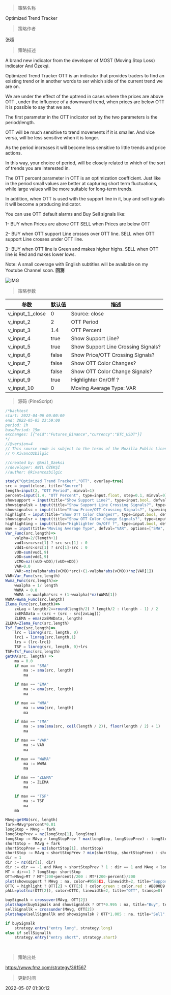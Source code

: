 
> 策略名称

Optimized Trend Tracker

> 策略作者

张超

> 策略描述

A brand new indicator from the developer of MOST (Moving Stop Loss) indicator Anıl Özekşi.

Optimized Trend Tracker OTT is an indicator that provides traders to find an existing trend or in another words to ser which side of the current trend we are on.

We are under the effect of the uptrend in cases where the prices are above OTT ,
under the influence of a downward trend, when prices are below OTT
it is possible to say that we are.

The first parameter in the OTT indicator set by the two parameters is the period/length.

OTT will be much sensitive to trend movements if it is smaller. And vice versa, will be less sensitive when it is longer.

As the period increases it will become less sensitive to little trends and price actions.

In this way, your choice of period, will be closely related to which of the sort of trends you are interested in.

The OTT percent parameter in OTT is an optimization coefficient. Just like in the period
small values ​​are better at capturing short term fluctuations, while large values
will be more suitable for long-term trends.

In addition, when OTT is used with the support line in it, buy and sell signals
it will become a producing indicator.


You can use OTT default alarms and Buy Sell signals like:

1-
BUY when Prices are above OTT
SELL when Prices are below OTT

2-
BUY when OTT support Line crosses over OTT line.
SELL when OTT support Line crosses under OTT line.

3-
BUY when OTT line is Green and makes higher highs.
SELL when OTT line is Red and makes lower lows.



Note: A small coverage with English subtitles will be available on my Youtube Channel soon.
**回测**

 ![IMG](https://www.fmz.com/upload/asset/c77ddd12ada704a222.png) 

> 策略参数



|参数|默认值|描述|
|----|----|----|
|v_input_1_close|0|Source: close|high|low|open|hl2|hlc3|hlcc4|ohlc4|
|v_input_2|2|OTT Period|
|v_input_3|1.4|OTT Percent|
|v_input_4|true|Show Support Line?|
|v_input_5|true|Show Support Line Crossing Signals?|
|v_input_6|false|Show Price/OTT Crossing Signals?|
|v_input_7|false|Show OTT Color Changes?|
|v_input_8|false|Show OTT Color Change Signals?|
|v_input_9|true|Highlighter On/Off ?|
|v_input_10|0|Moving Average Type: VAR|EMA|WMA|TMA|SMA|WWMA|ZLEMA|TSF|


> 源码 (PineScript)

``` javascript
/*backtest
start: 2022-04-06 00:00:00
end: 2022-05-05 23:59:00
period: 1h
basePeriod: 15m
exchanges: [{"eid":"Futures_Binance","currency":"BTC_USDT"}]
*/
//@version=4
// This source code is subject to the terms of the Mozilla Public License 2.0 at https://mozilla.org/MPL/2.0/
// © KivancOzbilgic

//created by: @Anil_Ozeksi
//developer: ANIL ÖZEKŞİ
//author: @kivancozbilgic

study("Optimized Trend Tracker","OTT", overlay=true)
src = input(close, title="Source")
length=input(2, "OTT Period", minval=1)
percent=input(1.4, "OTT Percent", type=input.float, step=0.1, minval=0)
showsupport = input(title="Show Support Line?", type=input.bool, defval=true)
showsignalsk = input(title="Show Support Line Crossing Signals?", type=input.bool, defval=true)
showsignalsc = input(title="Show Price/OTT Crossing Signals?", type=input.bool, defval=false)
highlight = input(title="Show OTT Color Changes?", type=input.bool, defval=false)
showsignalsr = input(title="Show OTT Color Change Signals?", type=input.bool, defval=false)
highlighting = input(title="Highlighter On/Off ?", type=input.bool, defval=true)
mav = input(title="Moving Average Type", defval="VAR", options=["SMA", "EMA", "WMA", "TMA", "VAR", "WWMA", "ZLEMA", "TSF"])
Var_Func(src,length)=>
    valpha=2/(length+1)
    vud1=src>src[1] ? src-src[1] : 0
    vdd1=src<src[1] ? src[1]-src : 0
    vUD=sum(vud1,9)
    vDD=sum(vdd1,9)
    vCMO=nz((vUD-vDD)/(vUD+vDD))
    VAR=0.0
    VAR:=nz(valpha*abs(vCMO)*src)+(1-valpha*abs(vCMO))*nz(VAR[1])
VAR=Var_Func(src,length)
Wwma_Func(src,length)=>
    wwalpha = 1/ length
    WWMA = 0.0
    WWMA := wwalpha*src + (1-wwalpha)*nz(WWMA[1])
WWMA=Wwma_Func(src,length)
Zlema_Func(src,length)=>
    zxLag = length/2==round(length/2) ? length/2 : (length - 1) / 2
    zxEMAData = (src + (src - src[zxLag]))
    ZLEMA = ema(zxEMAData, length)
ZLEMA=Zlema_Func(src,length)
Tsf_Func(src,length)=>
    lrc = linreg(src, length, 0)
    lrc1 = linreg(src,length,1)
    lrs = (lrc-lrc1)
    TSF = linreg(src, length, 0)+lrs
TSF=Tsf_Func(src,length)
getMA(src, length) =>
    ma = 0.0
    if mav == "SMA"
        ma := sma(src, length)
        ma

    if mav == "EMA"
        ma := ema(src, length)
        ma

    if mav == "WMA"
        ma := wma(src, length)
        ma

    if mav == "TMA"
        ma := sma(sma(src, ceil(length / 2)), floor(length / 2) + 1)
        ma

    if mav == "VAR"
        ma := VAR
        ma

    if mav == "WWMA"
        ma := WWMA
        ma

    if mav == "ZLEMA"
        ma := ZLEMA
        ma

    if mav == "TSF"
        ma := TSF
        ma
    ma
    
MAvg=getMA(src, length)
fark=MAvg*percent*0.01
longStop = MAvg - fark
longStopPrev = nz(longStop[1], longStop)
longStop := MAvg > longStopPrev ? max(longStop, longStopPrev) : longStop
shortStop =  MAvg + fark
shortStopPrev = nz(shortStop[1], shortStop)
shortStop := MAvg < shortStopPrev ? min(shortStop, shortStopPrev) : shortStop
dir = 1
dir := nz(dir[1], dir)
dir := dir == -1 and MAvg > shortStopPrev ? 1 : dir == 1 and MAvg < longStopPrev ? -1 : dir
MT = dir==1 ? longStop: shortStop
OTT=MAvg>MT ? MT*(200+percent)/200 : MT*(200-percent)/200 
plot(showsupport ? MAvg : na, color=#0585E1, linewidth=2, title="Support Line")
OTTC = highlight ? OTT[2] > OTT[3] ? color.green : color.red : #B800D9 
pALL=plot(nz(OTT[2]), color=OTTC, linewidth=2, title="OTT", transp=0)

buySignalk = crossover(MAvg, OTT[2])
plotshape(buySignalk and showsignalsk ? OTT*0.995 : na, title="Buy", text="Buy", location=location.absolute, style=shape.labelup, size=size.tiny, color=color.green, textcolor=color.white, transp=0)
sellSignallk = crossunder(MAvg, OTT[2])
plotshape(sellSignallk and showsignalsk ? OTT*1.005 : na, title="Sell", text="Sell", location=location.absolute, style=shape.labeldown, size=size.tiny, color=color.red, textcolor=color.white, transp=0)

if buySignalk
    strategy.entry("entry long", strategy.long)
else if sellSignallk
    strategy.entry("entry short", strategy.short)
  
  

```

> 策略出处

https://www.fmz.com/strategy/361567

> 更新时间

2022-05-07 01:30:12
